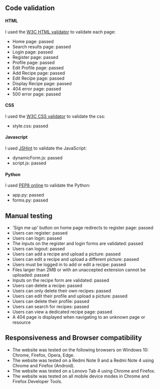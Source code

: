 ## Code validation

#### HTML
I used the [W3C HTML validator](https://validator.w3.org/) to validate each page:
 - Home page: passed
 - Search results page: passed
 - Login page: passed
 - Register page: passed
 - Profile page: passed
 - Edit Profile page: passed
 - Add Recipe page: passed
 - Edit Recipe page: passed
 - Display Recipe page: passed
 - 404 error page: passed
 - 500 error page: passed

#### CSS
I used the [W3C CSS validator](https://jigsaw.w3.org/css-validator/) to validate the css:
 - style.css: passed

#### Javascript
I used [JSHint](https://jshint.com/) to validate the JavaScript:
 - dynamicForm.js: passed
 - script.js: passed

#### Python
I used [PEP8 online](http://pep8online.com/) to validate the Python:
 - app.py: passed
 - forms.py: passed

## Manual testing

 - 'Sign me up' button on home page redirects to register page: passed
 - Users can register: passed
 - Users can login: passed
 - The inputs on the register and login forms are validated: passed
 - Users can logout: passed
 - Users can add a recipe and upload a picture: passed
 - Users can edit a recipe and upload a different picture: passed
 - Users must be logged in to add or edit a recipe: passed
 - Files larger than 2MB or with an unaccepted extension cannot be uploaded: passed
 - Inputs on the recipe form are validated: passed
 - Users can delete a recipe: passed
 - Users can only delete their own recipes: passed
 - Users can edit their profile and upload a picture: passed
 - Users can delete their profile: passed
 - Users can search for recipes: passed
 - Users can view a dedicated recipe page: passed
 - A 404 page is displayed when navigating to an unknown page or resource

## Responsiveness and Browser compatibility

 - The website was tested on the following browsers on Windows 10: Chrome, Firefox, Opera, Edge.
 - The website was tested on a Redmi Note 9 and a Redmi Note 4 using Chrome and Firefox (Android).
 - The website was tested on a Lenovo Tab 4 using Chrome and Firefox.
 - The website was tested on all mobile device modes in Chrome and Firefox Developer Tools.